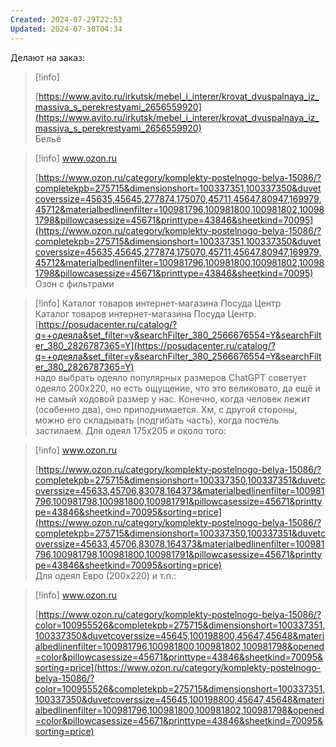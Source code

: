 ```yaml
---
Created: 2024-07-29T22:53
Updated: 2024-07-30T04:34
---
```

Делают на заказ:

> [!info]  
>  
> [https://www.avito.ru/irkutsk/mebel_i_interer/krovat_dvuspalnaya_iz_massiva_s_perekrestyami_2656559920](https://www.avito.ru/irkutsk/mebel_i_interer/krovat_dvuspalnaya_iz_massiva_s_perekrestyami_2656559920)  
Бельё

> [!info] www.ozon.ru  
>  
> [https://www.ozon.ru/category/komplekty-postelnogo-belya-15086/?completekpb=275715&dimensionshort=100337351,100337350&duvetcoverssize=45635,45645,277874,175070,45711,45647,80947,169979,45712&materialbedlinenfilter=100981796,100981800,100981802,100981798&pillowcasessize=45671&printtype=43846&sheetkind=70095](https://www.ozon.ru/category/komplekty-postelnogo-belya-15086/?completekpb=275715&dimensionshort=100337351,100337350&duvetcoverssize=45635,45645,277874,175070,45711,45647,80947,169979,45712&materialbedlinenfilter=100981796,100981800,100981802,100981798&pillowcasessize=45671&printtype=43846&sheetkind=70095)  
Озон с фильтрами

> [!info] Каталог товаров интернет-магазина Посуда Центр  
> Каталог товаров интернет-магазина Посуда Центр.  
> [https://posudacenter.ru/catalog/?q=+одеяла&set_filter=y&searchFilter_380_2566676554=Y&searchFilter_380_2826787365=Y](https://posudacenter.ru/catalog/?q=+одеяла&set_filter=y&searchFilter_380_2566676554=Y&searchFilter_380_2826787365=Y)  
надо выбрать одеяло популярных размеров
ChatGPT советует одеяло 200х220, но есть ощущение, что это великовато, да ещё и не самый ходовой размер у нас. Конечно, когда человек лежит (особенно два), оно приподнимается. Хм, с другой стороны, можно его складывать (подгибать часть), когда постель застилаем.
Для одеял 175х205 и около того:

> [!info] www.ozon.ru  
>  
> [https://www.ozon.ru/category/komplekty-postelnogo-belya-15086/?completekpb=275715&dimensionshort=100337350,100337351&duvetcoverssize=45633,45706,83078,164373&materialbedlinenfilter=100981796,100981798,100981800,100981791&pillowcasessize=45671&printtype=43846&sheetkind=70095&sorting=price](https://www.ozon.ru/category/komplekty-postelnogo-belya-15086/?completekpb=275715&dimensionshort=100337350,100337351&duvetcoverssize=45633,45706,83078,164373&materialbedlinenfilter=100981796,100981798,100981800,100981791&pillowcasessize=45671&printtype=43846&sheetkind=70095&sorting=price)  
Для одеял Евро (200х220) и т.п.:

> [!info] www.ozon.ru  
>  
> [https://www.ozon.ru/category/komplekty-postelnogo-belya-15086/?color=100955526&completekpb=275715&dimensionshort=100337351,100337350&duvetcoverssize=45645,100198800,45647,45648&materialbedlinenfilter=100981796,100981800,100981802,100981798&opened=color&pillowcasessize=45671&printtype=43846&sheetkind=70095&sorting=price](https://www.ozon.ru/category/komplekty-postelnogo-belya-15086/?color=100955526&completekpb=275715&dimensionshort=100337351,100337350&duvetcoverssize=45645,100198800,45647,45648&materialbedlinenfilter=100981796,100981800,100981802,100981798&opened=color&pillowcasessize=45671&printtype=43846&sheetkind=70095&sorting=price)
